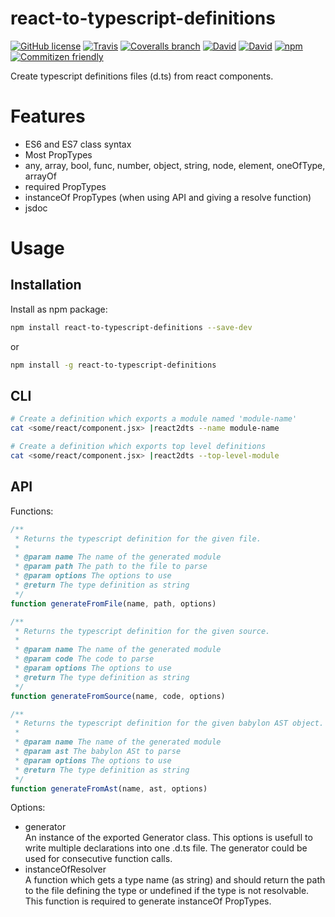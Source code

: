 # react-to-typescript-definitions

[![GitHub license](https://img.shields.io/github/license/KnisterPeter/react-to-typescript-definitions.svg)]()
[![Travis](https://img.shields.io/travis/KnisterPeter/react-to-typescript-definitions.svg)](https://travis-ci.org/KnisterPeter/react-to-typescript-definitions)
[![Coveralls branch](https://img.shields.io/coveralls/KnisterPeter/react-to-typescript-definitions/master.svg)](https://coveralls.io/github/KnisterPeter/react-to-typescript-definitions)
[![David](https://img.shields.io/david/KnisterPeter/react-to-typescript-definitions.svg)](https://david-dm.org/KnisterPeter/react-to-typescript-definitions)
[![David](https://img.shields.io/david/dev/KnisterPeter/react-to-typescript-definitions.svg)](https://david-dm.org/KnisterPeter/react-to-typescript-definitions#info=devDependencies&view=table)
[![npm](https://img.shields.io/npm/v/react-to-typescript-definitions.svg)](https://www.npmjs.com/package/react-to-typescript-definitions)
[![Commitizen friendly](https://img.shields.io/badge/commitizen-friendly-brightgreen.svg)](http://commitizen.github.io/cz-cli/)

Create typescript definitions files (d.ts) from react components.

# Features

* ES6 and ES7 class syntax
* Most PropTypes
 * any, array, bool, func, number, object, string, node, element, oneOfType, arrayOf
* required PropTypes
* instanceOf PropTypes (when using API and giving a resolve function)
* jsdoc

# Usage

## Installation
Install as npm package:

```sh
npm install react-to-typescript-definitions --save-dev
```
or
```sh
npm install -g react-to-typescript-definitions
```


## CLI

```sh
# Create a definition which exports a module named 'module-name'
cat <some/react/component.jsx> |react2dts --name module-name

# Create a definition which exports top level definitions
cat <some/react/component.jsx> |react2dts --top-level-module
```

## API

Functions:
```js
/**
 * Returns the typescript definition for the given file.
 * 
 * @param name The name of the generated module
 * @param path The path to the file to parse
 * @param options The options to use
 * @return The type definition as string
 */
function generateFromFile(name, path, options)
```

```js
/**
 * Returns the typescript definition for the given source.
 * 
 * @param name The name of the generated module
 * @param code The code to parse
 * @param options The options to use
 * @return The type definition as string
 */
function generateFromSource(name, code, options)
```

```js
/**
 * Returns the typescript definition for the given babylon AST object.
 * 
 * @param name The name of the generated module
 * @param ast The babylon ASt to parse
 * @param options The options to use
 * @return The type definition as string
 */
function generateFromAst(name, ast, options)
``` 

Options:
* generator  
  An instance of the exported Generator class. This options is usefull to write
  multiple declarations into one .d.ts file. The generator could be used
  for consecutive function calls.
* instanceOfResolver  
  A function which gets a type name (as string) and should return the path
  to the file defining the type or undefined if the type is not resolvable.
  This function is required to generate instanceOf PropTypes.
